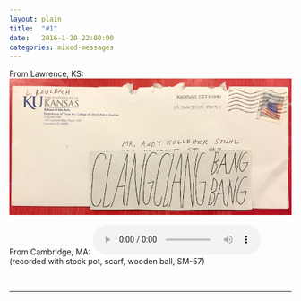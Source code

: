 ```yaml
---
layout: plain
title:  "#1"
date:   2016-1-20 22:00:00
categories: mixed-messages
---
```

From Lawrence, KS:
![](/assets/mm/1-20-16.jpg) 

From Cambridge, MA:
<audio controls="controls">
	<a href="/assets/mm/1-20-16.wav">1-20-16.wav</a>
	<source src="/assets/mm/1-20-16.wav" type="audio/wav">
</audio>
(recorded with stock pot, scarf, wooden ball, SM-57)

<br />

***